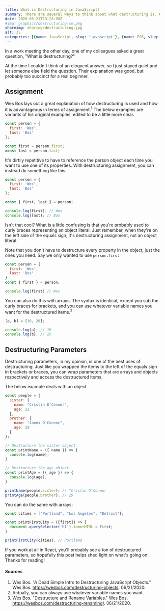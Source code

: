 ```yaml
---
title: What is Destructuring in JavaScript?
summary: There are several ways to think about what destructuring is. One is in terms of assignment, the other in terms of parameters. Both perform the basic function of getting rid of repetitive code. First we'll talk about assignment, then parameters.
date: 2020-06-21T13:28:00Z
#img: graphics/destructuring-sm.png
shareimg: sharing/destructuring.jpg
alt: JS
categories: [{name: JavaScript, slug: 'javascript'}, {name: ES6, slug: 'es6'}]
---
```



<p class="drop-cap">In a work meeting the other day, one of my colleagues asked a great question, "What is destructuring?"</p>

At the time I couldn't think of an eloquent answer, so I just stayed quiet and let someone else field the question. Their explanation was good, but probably too succinct for a real beginner.

## Assignment

Wes Bos lays out a great explanation of how destructuring is used and how it is advantageous in terms of assignment.<sup>1</sup> The below examples are variants of his original examples, edited to be a little more clear.

```js
const person = {
  first: 'Wes',
  last: 'Bos'
};

const first = person.first;
const last = person.last;
```

It's dirtily repetitive to have to reference the person object each time you want to use one of its properties. With destructuring assignment, you can instead do something like this:

```js
const person = {
  first: 'Wes',
  last: 'Bos'
};

const { first, last } = person;

console.log(first); // Wes
console.log(last); // Bos
```

Isn't that cool? What is a little confusing is that you're probably used to curly braces representing an object literal. Just remember, when they're on the left side of the equals sign, it's destructuring assignment, not an object literal.

Note that you don't have to destructure every property in the object, just the ones you need. Say we only wanted to use <code>person.first</code>:

```js
const person = {
  first: 'Wes',
  last: 'Bos'
}
const { first } = person;

console.log(first) // Wes
```

You can also do this with arrays. The syntax is identical, except you sub the curly braces for brackets, and you can use whatever variable names you want for the destructured items.<sup>2</sup>

```js
[a, b] = [10, 20];

console.log(a); // 10
console.log(b); // 20
```

## Destructuring Parameters

Destructuring parameters, in my opinion, is one of the best uses of destructuring. Just like you wrapped the items to the left of the equals sign in brackets or braces, you can wrap parameters that are arrays and objects respectively and access the destructured items.

The below example deals with an object

```js
const people = {
  sister: {
    name: "Cristin O'Connor",
    age: 32
  },
  brother: {
    name: "James O'Connor",
    age: 29
  }
};

// Destructure the sister object
const printName = ({ name }) => {
  console.log(name);
}

// Destructure the age object
const printAge = ({ age }) => {
  console.log(age);
}

printName(people.sister); // "Cristin O'Connor
printAge(people.brother); // 29
```

You can do the same with arrays:

```js
const cities = ["Portland", "Los Angeles", "Detroit"];

const printFirstCity = ([first]) => {
  document.querySelector('h1').innerHTML = first;
}

printFirstCity(cities); // Portland
```

If you work at all in React, you'll probably see a ton of destructured parameters, so hopefully this post helps shed light on what's going on. Thanks for reading!

#### Sources

1. Wes Bos. "A Dead Simple Intro to Destructuring JavaScript Objects." Wes Bos.  https://wesbos.com/destructuring-objects. 06/21/2020.
2. Actually, you can always use whatever variable names you want.
3. Wes Bos. "Destructure and Rename Variables." Wes Bos. https://wesbos.com/destructuring-renaming/. 06/21/2020.

